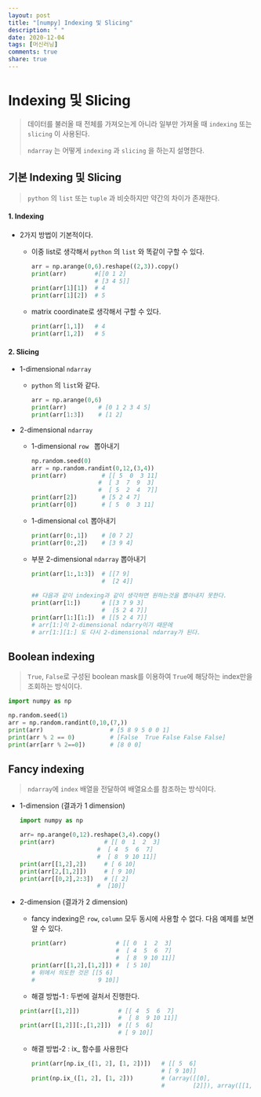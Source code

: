 ```yaml
---
layout: post
title: "[numpy] Indexing 및 Slicing"
description: " "
date: 2020-12-04
tags: [머신러닝]
comments: true
share: true
---
```


#  Indexing 및 Slicing

> 데이터를 불러올 때 전체를 가져오는게 아니라 일부만 가져올 때 `indexing` 또는 `slicing` 이 사용된다.
>
> `ndarray` 는 어떻게 `indexing` 과 `slicing` 을 하는지 설명한다.



## 기본 Indexing  및 Slicing

> `python` 의 `list` 또는 `tuple` 과 비슷하지만 약간의 차이가 존재한다.

#### 1. Indexing 

* 2가지 방법이 기본적이다.
  * 이중 list로 생각해서 `python` 의 `list` 와 똑같이 구할 수 있다.

    ```python
    arr = np.arange(0,6).reshape((2,3)).copy()
    print(arr)        #[[0 1 2]
    			      # [3 4 5]]
    print(arr[1][1])  # 4
    print(arr[1][2])  # 5
    ```

  * matrix coordinate로 생각해서 구할 수 있다.

    ```python
    print(arr[1,1])   # 4
    print(arr[1,2])   # 5
    ```



#### 2. Slicing

* 1-dimensional  `ndarray` 

  * `python` 의 `list`와 같다.

    ```python
    arr = np.arange(0,6)
    print(arr)         # [0 1 2 3 4 5]
    print(arr[1:3])    # [1 2]
    ```

* 2-dimensional `ndarray`

   * 1-dimensional `row ` 뽑아내기

     ```python
     np.random.seed(0)
     arr = np.random.randint(0,12,(3,4))
     print(arr)          # [[ 5  0  3 11]
     					#  [ 3  7  9  3]
     					#  [ 5  2  4  7]]
     print(arr[2])       # [5 2 4 7]
     print(arr[0])       # [ 5  0  3 11]
     ```

  * 1-dimensional `col` 뽑아내기

    ```python
    print(arr[0:,1])    # [0 7 2]
    print(arr[0:,2])    # [3 9 4]
    ```

  * 부분 2-dimensional `ndarray` 뽑아내기

    ```python
    print(arr[1:,1:3])  # [[7 9]
    				    #  [2 4]]
        
    ## 다음과 같이 indexing과 같이 생각하면 원하는것을 뽑아내지 못한다.
    print(arr[1:])      # [[3 7 9 3]
     					#  [5 2 4 7]]
    print(arr[1:][1:])  # [[5 2 4 7]]
    # arr[1:]이 2-dimensional ndarry이기 때문에 
    # arr[1:][1:] 도 다시 2-dimensional ndarray가 된다.
    ```

    

## Boolean indexing

> `True`, `False`로 구성된 boolean mask를 이용하여 `True`에 해당하는 index만을 조회하는 방식이다.

```python
import numpy as np

np.random.seed(1)
arr = np.random.randint(0,10,(7,))
print(arr)                   # [5 8 9 5 0 0 1]
print(arr % 2 == 0)          # [False  True False False False]
print(arr[arr % 2==0])       # [8 0 0]
```



## Fancy indexing

> `ndarray`에 `index` 배열을 전달하여 배열요소를 참조하는 방식이다.

* 1-dimension (결과가 1 dimension)

  ```python
  import numpy as np
  
  arr= np.arange(0,12).reshape(3,4).copy()
  print(arr)              # [[ 0  1  2  3]
  						#  [ 4  5  6  7]
  						#  [ 8  9 10 11]]
  print(arr[[1,2],2])     # [ 6 10]
  print(arr[2,[1,2]])     # [ 9 10]  
  print(arr[[0,2],2:3])   # [[ 2]
  						#  [10]]
  ```

* 2-dimension (결과가 2 dimension)

  * fancy indexing은 `row`,  `column` 모두 동시에 사용할 수 없다.  다음 예제를 보면 알 수 있다.

    ```python
    print(arr)              # [[ 0  1  2  3]
    						#  [ 4  5  6  7]
    						#  [ 8  9 10 11]]
    print(arr[[1,2],[1,2]]) #  [ 5 10]       
    # 위에서 의도한 것은 [[5 6]
    #				   9 10]]
    ```

  *  해결 방법-1 : 두번에 걸처서 진행한다.

    ```python
    print(arr[[1,2]])           # [[ 4  5  6  7]
    							#  [ 8  9 10 11]]
    print(arr[[1,2]][:,[1,2]])  # [[ 5  6]
    							# [ 9 10]]
    ```
    
  * 해결 방법-2 :  ix_ 함수를 사용한다
  
    ```python
    print(arr[np.ix_([1, 2], [1, 2])])   # [[ 5  6]
    									 # [ 9 10]]
    print(np.ix_([1, 2], [1, 2]))        # (array([[0],
            							 #	      [2]]), array([[1, 3]]))
    ```
  
    